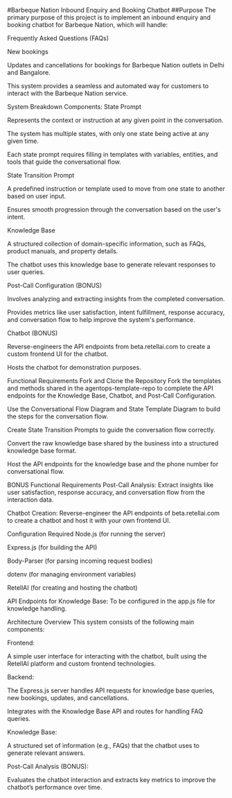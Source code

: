 #Barbeque Nation Inbound Enquiry and Booking Chatbot
##Purpose
The primary purpose of this project is to implement an inbound enquiry and booking chatbot for Barbeque Nation, which will handle:

Frequently Asked Questions (FAQs)

New bookings

Updates and cancellations for bookings for Barbeque Nation outlets in Delhi and Bangalore.

This system provides a seamless and automated way for customers to interact with the Barbeque Nation service.

System Breakdown
Components:
State Prompt

Represents the context or instruction at any given point in the conversation.

The system has multiple states, with only one state being active at any given time.

Each state prompt requires filling in templates with variables, entities, and tools that guide the conversational flow.

State Transition Prompt

A predefined instruction or template used to move from one state to another based on user input.

Ensures smooth progression through the conversation based on the user's intent.

Knowledge Base

A structured collection of domain-specific information, such as FAQs, product manuals, and property details.

The chatbot uses this knowledge base to generate relevant responses to user queries.

Post-Call Configuration (BONUS)

Involves analyzing and extracting insights from the completed conversation.

Provides metrics like user satisfaction, intent fulfillment, response accuracy, and conversation flow to help improve the system's performance.

Chatbot (BONUS)

Reverse-engineers the API endpoints from beta.retellai.com to create a custom frontend UI for the chatbot.

Hosts the chatbot for demonstration purposes.

Functional Requirements
Fork and Clone the Repository
Fork the templates and methods shared in the agentops-template-repo to complete the API endpoints for the Knowledge Base, Chatbot, and Post-Call Configuration.

Use the Conversational Flow Diagram and State Template Diagram to build the steps for the conversation flow.

Create State Transition Prompts to guide the conversation flow correctly.

Convert the raw knowledge base shared by the business into a structured knowledge base format.

Host the API endpoints for the knowledge base and the phone number for conversational flow.

BONUS Functional Requirements
Post-Call Analysis: Extract insights like user satisfaction, response accuracy, and conversation flow from the interaction data.

Chatbot Creation: Reverse-engineer the API endpoints of beta.retellai.com to create a chatbot and host it with your own frontend UI.

Configuration Required
Node.js (for running the server)

Express.js (for building the API)

Body-Parser (for parsing incoming request bodies)

dotenv (for managing environment variables)

RetellAI (for creating and hosting the chatbot)

API Endpoints for Knowledge Base: To be configured in the app.js file for knowledge handling.

Architecture Overview
This system consists of the following main components:

Frontend:

A simple user interface for interacting with the chatbot, built using the RetellAI platform and custom frontend technologies.

Backend:

The Express.js server handles API requests for knowledge base queries, new bookings, updates, and cancellations.

Integrates with the Knowledge Base API and routes for handling FAQ queries.

Knowledge Base:

A structured set of information (e.g., FAQs) that the chatbot uses to generate relevant answers.

Post-Call Analysis (BONUS):

Evaluates the chatbot interaction and extracts key metrics to improve the chatbot’s performance over time.








